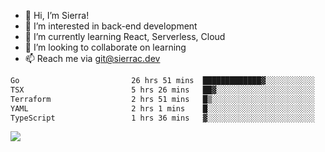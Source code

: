 - 👋 Hi, I’m Sierra!
- 👀 I’m interested in back-end development
- 🌱 I’m currently learning React, Serverless, Cloud
- 💞️ I’m looking to collaborate on learning
- 📫 Reach me via git@sierrac.dev

<!--START_SECTION:waka-->

```txt
Go                         26 hrs 51 mins  █████████████▓░░░░░░░░░░░   55.26 %
TSX                        5 hrs 26 mins   ██▓░░░░░░░░░░░░░░░░░░░░░░   11.19 %
Terraform                  2 hrs 51 mins   █▒░░░░░░░░░░░░░░░░░░░░░░░   05.86 %
YAML                       2 hrs 1 mins    █░░░░░░░░░░░░░░░░░░░░░░░░   04.14 %
TypeScript                 1 hrs 36 mins   ▓░░░░░░░░░░░░░░░░░░░░░░░░   03.29 %
```

<!--END_SECTION:waka-->


![](https://hit.yhype.me/github/profile?user_id=7351311)
